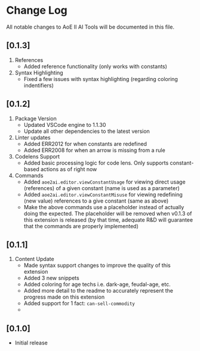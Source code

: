 # Change Log
All notable changes to AoE II AI Tools will be documented in this file.

## [0.1.3]
1. References
   - Added reference functionality (only works with constants)
2. Syntax Highlighting
   - Fixed a few issues with syntax highlighting (regarding coloring indentifiers)

## [0.1.2]
 1. Package Version
    - Updated VSCode engine to 1.1.30
    - Update all other dependencies to the latest version
 2. Linter updates
    - Added ERR2012 for when constants are redefined
    - Added ERR2008 for when an arrow is missing from a rule
 3. Codelens Support
    - Added basic processing logic for code lens. Only supports constant-based actions as of right now
 4. Commands
    - Added ```aoe2ai.editor.viewConstantUsage``` for viewing direct usage (references) of a given constant (name is used as a parameter)
    - Added ```aoe2ai.editor.viewConstantMisuse``` for viewing redefining (new value) references to a give constant (same as above)
    - Make the above commands use a placeholder instead of actually doing the expected. The placeholder will be removed when v0.1.3 of this extension is released (by that time, adequate R&D will guarantee that the commands are properly implemented)
 


## [0.1.1]
 1. Content Update
    - Made syntax support changes to improve the quality of this extension
    - Added 3 new snippets
    - Added coloring for age techs i.e. dark-age, feudal-age, etc.
    - Added more detail to the readme to accurately represent the progress made on this extension
    - Added support for 1 fact: ```can-sell-commodity```
    - 


## [0.1.0]
- Initial release